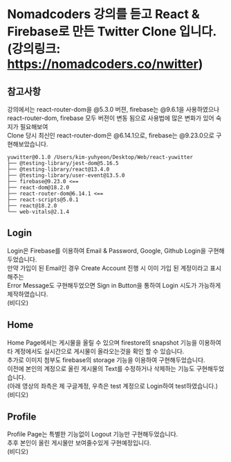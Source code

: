 # Nomadcoders 강의를 듣고 React & Firebase로 만든 Twitter Clone 입니다.<br/>(강의링크: https://nomadcoders.co/nwitter)

## 참고사항

강의에서는 react-router-dom을 @5.3.0 버젼, firebase는 @9.6.1을 사용하였으나<br/>
react-router-dom, firebase 모두 버젼이 변동 됨으로 사용법에 많은 변화가 있어 숙지가 필요해보여<br/>
Clone 당시 최신인 react-router-dom은 @6.14.1으로, firebase는 @9.23.0으로 구현해보았습니다.

```
yuwitter@0.1.0 /Users/kim-yuhyeon/Desktop/Web/react-yuwitter
├── @testing-library/jest-dom@5.16.5
├── @testing-library/react@13.4.0
├── @testing-library/user-event@13.5.0
├── firebase@9.23.0 <==
├── react-dom@18.2.0
├── react-router-dom@6.14.1 <==
├── react-scripts@5.0.1
├── react@18.2.0
└── web-vitals@2.1.4
```

## Login

Login은 Firebase를 이용하여 Email & Password, Google, Github Login을 구현해두었습니다.<br/>
만약 가입이 된 Email인 경우 Create Account 진행 시 이미 가입 된 계정이라고 표시해주는<br/>
Error Message도 구현해두었으면 Sign in Button을 통하여 Login 시도가 가능하게 제작하였습니다.<br/>
(비디오)

## Home

Home Page에서는 게시물을 올릴 수 있으며 firestore의 snapshot 기능을 이용하여<br/>
타 계정에서도 실시간으로 게시물이 올라오는것을 확인 할 수 있습니다.<br/>
추가로 이미지 첨부도 firebase의 storage 기능을 이용하여 구현해두었습니다.<br/>
이전에 본인의 계정으로 올린 게시물의 Text를 수정하거나 삭제하는 기능도 구현해두었습니다.<br/>
(아래 영상의 좌측은 제 구글계정, 우측은 test 계정으로 Login하여 test하였습니다.)<br/>
(비디오)

## Profile

Profile Page는 특별한 기능없이 Logout 기능만 구현해두었습니다.<br/>
추후 본인이 올린 게시물만 보여줄수있게 구현예정입니다.<br/>
(비디오)
